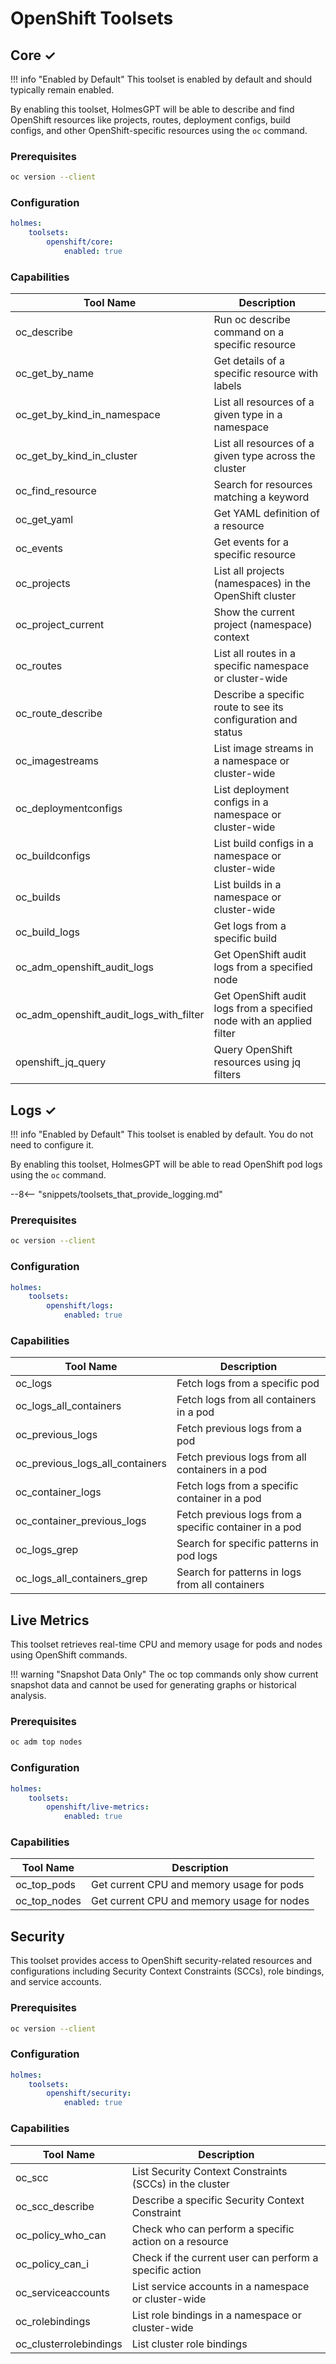 # OpenShift Toolsets

## Core ✓

!!! info "Enabled by Default"
    This toolset is enabled by default and should typically remain enabled.

By enabling this toolset, HolmesGPT will be able to describe and find OpenShift resources like projects, routes, deployment configs, build configs, and other OpenShift-specific resources using the `oc` command.

### Prerequisites

```bash
oc version --client
```

### Configuration

```yaml
holmes:
    toolsets:
        openshift/core:
            enabled: true
```

### Capabilities

| Tool Name | Description |
|-----------|-------------|
| oc_describe | Run oc describe command on a specific resource |
| oc_get_by_name | Get details of a specific resource with labels |
| oc_get_by_kind_in_namespace | List all resources of a given type in a namespace |
| oc_get_by_kind_in_cluster | List all resources of a given type across the cluster |
| oc_find_resource | Search for resources matching a keyword |
| oc_get_yaml | Get YAML definition of a resource |
| oc_events | Get events for a specific resource |
| oc_projects | List all projects (namespaces) in the OpenShift cluster |
| oc_project_current | Show the current project (namespace) context |
| oc_routes | List all routes in a specific namespace or cluster-wide |
| oc_route_describe | Describe a specific route to see its configuration and status |
| oc_imagestreams | List image streams in a namespace or cluster-wide |
| oc_deploymentconfigs | List deployment configs in a namespace or cluster-wide |
| oc_buildconfigs | List build configs in a namespace or cluster-wide |
| oc_builds | List builds in a namespace or cluster-wide |
| oc_build_logs | Get logs from a specific build |
| oc_adm_openshift_audit_logs | Get OpenShift audit logs from a specified node |
| oc_adm_openshift_audit_logs_with_filter | Get OpenShift audit logs from a specified node with an applied filter |
| openshift_jq_query | Query OpenShift resources using jq filters |

## Logs ✓

!!! info "Enabled by Default"
    This toolset is enabled by default. You do not need to configure it.

By enabling this toolset, HolmesGPT will be able to read OpenShift pod logs using the `oc` command.

--8<-- "snippets/toolsets_that_provide_logging.md"

### Prerequisites

```bash
oc version --client
```

### Configuration

```yaml
holmes:
    toolsets:
        openshift/logs:
            enabled: true
```

### Capabilities

| Tool Name | Description |
|-----------|-------------|
| oc_logs | Fetch logs from a specific pod |
| oc_logs_all_containers | Fetch logs from all containers in a pod |
| oc_previous_logs | Fetch previous logs from a pod |
| oc_previous_logs_all_containers | Fetch previous logs from all containers in a pod |
| oc_container_logs | Fetch logs from a specific container in a pod |
| oc_container_previous_logs | Fetch previous logs from a specific container in a pod |
| oc_logs_grep | Search for specific patterns in pod logs |
| oc_logs_all_containers_grep | Search for patterns in logs from all containers |

## Live Metrics

This toolset retrieves real-time CPU and memory usage for pods and nodes using OpenShift commands.

!!! warning "Snapshot Data Only"
    The oc top commands only show current snapshot data and cannot be used for generating graphs or historical analysis.

### Prerequisites

```bash
oc adm top nodes
```

### Configuration

```yaml
holmes:
    toolsets:
        openshift/live-metrics:
            enabled: true
```

### Capabilities

| Tool Name | Description |
|-----------|-------------|
| oc_top_pods | Get current CPU and memory usage for pods |
| oc_top_nodes | Get current CPU and memory usage for nodes |

## Security

This toolset provides access to OpenShift security-related resources and configurations including Security Context Constraints (SCCs), role bindings, and service accounts.

### Prerequisites

```bash
oc version --client
```

### Configuration

```yaml
holmes:
    toolsets:
        openshift/security:
            enabled: true
```

### Capabilities

| Tool Name | Description |
|-----------|-------------|
| oc_scc | List Security Context Constraints (SCCs) in the cluster |
| oc_scc_describe | Describe a specific Security Context Constraint |
| oc_policy_who_can | Check who can perform a specific action on a resource |
| oc_policy_can_i | Check if the current user can perform a specific action |
| oc_serviceaccounts | List service accounts in a namespace or cluster-wide |
| oc_rolebindings | List role bindings in a namespace or cluster-wide |
| oc_clusterrolebindings | List cluster role bindings |
